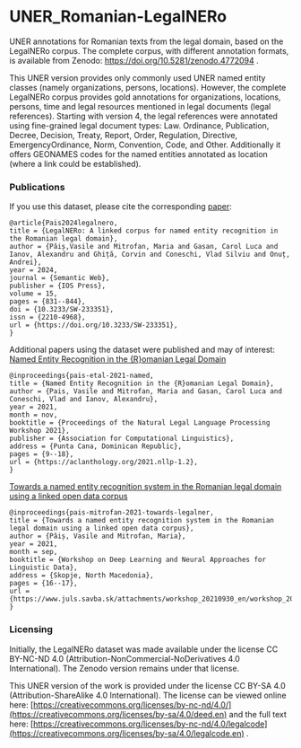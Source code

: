 # UNER_Romanian-LegalNERo
UNER annotations for Romanian texts from the legal domain, based on the LegalNERo corpus. The complete corpus, with different annotation formats, is available from Zenodo: https://doi.org/10.5281/zenodo.4772094 .

This UNER version provides only commonly used UNER named entity classes (namely organizations, persons, locations). However, the complete LegalNERo corpus provides gold annotations for organizations, locations, persons, time and legal resources mentioned in legal documents (legal references). Starting with version 4, the legal references were annotated using fine-grained legal document types: Law. Ordinance, Publication, Decree, Decision, Treaty, Report, Order, Regulation, Directive, EmergencyOrdinance, Norm, Convention, Code, and Other. Additionally it offers GEONAMES codes for the named entities annotated as location (where a link could be established). 

### Publications

If you use this dataset, please cite the corresponding [paper](https://doi.org/10.3233/SW-233351):
```
@article{Pais2024legalnero,
title = {LegalNERo: A linked corpus for named entity recognition in the Romanian legal domain},
author = {Păiș,Vasile and Mitrofan, Maria and Gasan, Carol Luca and Ianov, Alexandru and Ghiță, Corvin and Coneschi, Vlad Silviu and Onuț, Andrei},
year = 2024,
journal = {Semantic Web},
publisher = {IOS Press},
volume = 15,
pages = {831--844},
doi = {10.3233/SW-233351},
issn = {2210-4968},
url = {https://doi.org/10.3233/SW-233351},
}
```

Additional papers using the dataset were published and may of interest:
[Named Entity Recognition in the {R}omanian Legal Domain](https://aclanthology.org/2021.nllp-1.2)
```
@inproceedings{pais-etal-2021-named,
title = {Named Entity Recognition in the {R}omanian Legal Domain},
author = {Pais, Vasile and Mitrofan, Maria and Gasan, Carol Luca and Coneschi, Vlad and Ianov, Alexandru},
year = 2021,
month = nov,
booktitle = {Proceedings of the Natural Legal Language Processing Workshop 2021},
publisher = {Association for Computational Linguistics},
address = {Punta Cana, Dominican Republic},
pages = {9--18},
url = {https://aclanthology.org/2021.nllp-1.2},
}
```

[Towards a named entity recognition system in the Romanian legal domain using a linked open data corpus](https://www.juls.savba.sk/attachments/workshop_20210930_en/workshop_20210930_book_of_abstracts.pdf#page=16)
```
@inproceedings{pais-mitrofan-2021-towards-legalner,
title = {Towards a named entity recognition system in the Romanian legal domain using a linked open data corpus},
author = {Păiș, Vasile and Mitrofan, Maria},
year = 2021,
month = sep,
booktitle = {Workshop on Deep Learning and Neural Approaches for Linguistic Data},
address = {Skopje, North Macedonia},
pages = {16--17},
url = {https://www.juls.savba.sk/attachments/workshop_20210930_en/workshop_20210930_book_of_abstracts.pdf#page=16},
}
```

### Licensing

Initially, the LegalNERo dataset was made available under the license CC BY-NC-ND 4.0 (Attribution-NonCommercial-NoDerivatives 4.0 International). The Zenodo version remains under that license.

This UNER version of the work is provided under the license CC BY-SA 4.0 (Attribution-ShareAlike 4.0 International).
The license can be viewed online here: [https://creativecommons.org/licenses/by-nc-nd/4.0/](https://creativecommons.org/licenses/by-sa/4.0/deed.en) 
and the full text here: [https://creativecommons.org/licenses/by-nc-nd/4.0/legalcode](https://creativecommons.org/licenses/by-sa/4.0/legalcode.en) . 
